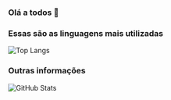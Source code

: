 ### Olá a todos 👋

### Essas são as linguagens mais utilizadas
![Top Langs](https://github-readme-stats-git-masterrstaa-rickstaa.vercel.app/api/top-langs/?username=Saulovilela&layout=compact&bg_color=000&border_color=30A3DC&title_color=E94D5F&text_color=FFF)

### Outras informações
![GitHub Stats](https://github-readme-stats.vercel.app/api?username=Saulovilela&theme=transparent&bg_color=000&border_color=30A3DC&show_icons=true&icon_color=30A3DC&title_color=E94D5F&text_color=FFF)

